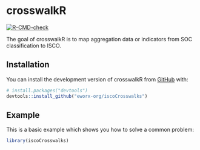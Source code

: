 
# crosswalkR

<!-- badges: start -->
[![R-CMD-check](https://github.com/eworx-org/crosswalkR/workflows/R-CMD-check/badge.svg)](https://github.com/eworx-org/crosswalkR/actions)
<!-- badges: end -->

The goal of crosswalkR is to map aggregation data or indicators from SOC classification to ISCO.

## Installation

You can install the development version of crosswalkR from [GitHub](https://github.com/) with:

``` r
# install.packages("devtools")
devtools::install_github("eworx-org/iscoCrosswalks")
```

## Example

This is a basic example which shows you how to solve a common problem:

``` r
library(iscoCrosswalks)
```

